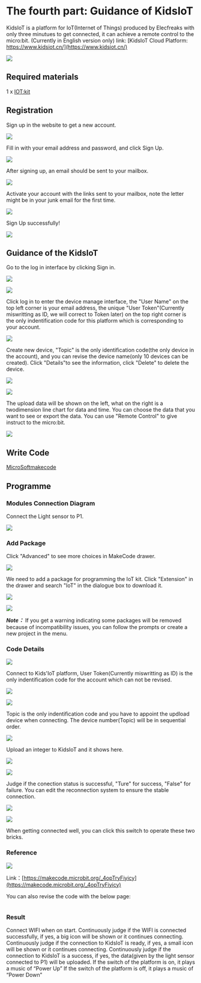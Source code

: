 #  The fourth part: Guidance of KidsIoT

 KidsIoT is a platform for IoT(Internet of Things) produced by Elecfreaks with only three minutues to get connected, it can achieve a remote control to the micro:bit. (Currently in English version only)
 link: [KidsIoT Cloud Platform: https://www.kidsiot.cn/](https://www.kidsiot.cn/)

![](./images/kidsiot_01.jpg)

## Required materials 


 1 x [IOT:kit](https://shop.elecfreaks.com/products/elecfreaks-micro-bit-smart-science-iot-kit-without-micro-bit-board?_pos=1&_sid=2513e1df0&_ss=r)


## Registration

 Sign up in the website to get a new account. 

![](./images/kidsiot_02.jpg)

 Fill in with your email address and password, and click Sign Up. 

![](./images/kidsiot_03.jpg)

 After signing up, an email should be sent to your mailbox.

![](./images/kidsiot_04.jpg)

 Activate your account with the links sent to your mailbox, note the letter might be in your junk email for the first time. 

![](./images/kidsiot_05.jpg)

 Sign Up successfully!

![](./images/kidsiot_06.jpg)

## Guidance of the KidsIoT

 Go to the log in interface by clicking Sign in. 

![](./images/kidsiot_07.jpg)

![](./images/kidsiot_08.jpg)

 Click log in to enter the device manage interface, the "User Name" on the top left corner is your email address, the unique "User Token"(Currently miswritting as ID, we will correct to Token later) on the top right corner is the only indentification code for this platform which is corresponding to your account. 


![](./images/kidsiot_09.jpg)

 Create new device, "Topic" is the only identification code(the only device in the account), and you can revise the device name(only 10 devices can be created).
 Click "Details"to see the information, click "Delete" to delete the device. 


![](./images/kidsiot_10.jpg)

![](./images/kidsiot_11.jpg)

 The upload data will be shown on the left, what on the right is a twodimension line chart for data and time. You can choose the data that you want to see or export the data. 
 You can use "Remote Control" to give instruct to the micro:bit. 

![](./images/kidsiot_12.jpg)

## Write Code


[MicroSoftmakecode](https://makecode.microbit.org/#)

## Programme

### Modules Connection Diagram
 Connect the Light sensor to P1. 

![](./images/case_ts_17.png)

### Add Package
 Click "Advanced" to see more choices in MakeCode drawer. 

![](./images/iot_bit_11.jpg)

 We need to add a package for programming the IoT kit. Click "Extension" in the drawer and search "IoT" in the dialogue box to download it. 

![](./images/iot_bit_12.jpg)


![](./images/kidsiot_13.jpg)

***Note：*** If you get a warning indicating some packages will be removed because of incompatibility issues, you can follow the prompts or create a new project in the menu.



### Code Details

![](./images/kidsiot_14.jpg)

Connect to Kids'IoT platform, User Token(Currently miswritting as ID) is the only indentification code for the account which can not be revised. 

![](./images/kidsiot_15.jpg)

![](./images/kidsiot_16.jpg)

Topic is the only indentification code and you have to appoint the updload device when connecting. The device number(Topic) will be in sequential order.


![](./images/kidsiot_17.jpg)

Upload an integer to KidsIoT and it shows here. 

![](./images/kidsiot_18.jpg)


![](./images/kidsiot_19.jpg)

Judge if the conection status is successful, "Ture" for success, "False" for failure. 
You can edit the reconnection system to ensure the stable connection.


![](./images/kidsiot_20.jpg)

![](./images/kidsiot_21.jpg)

When getting connected well, you can click this switch to operate these two bricks. 

### Reference

![](./images/kidsiot_22.png)

Link：[https://makecode.microbit.org/_4opTryFiyicy](https://makecode.microbit.org/_4opTryFiyicy)

You can also revise the code with the below page:

<div style="position:relative;height:0;paddingbottom:70%;overflow:hidden;"><iframe style="position:absolute;top:0;left:0;width:100%;height:100%;" src="https://makecode.microbit.org/#pub:_4opTryFiyicy" frameborder="0" sandbox="allowpopups allowforms allowscripts allowsameorigin"></iframe></div>  

### Result

Connect WIFI when on start. 
Continuously judge if the WIFI is connected successfully, if yes, a big icon will be shown or it continues connecting. 
Continuously judge if the connection to KidsIoT is ready, if yes, a small icon will be shown or it continues connecting.
Continuously judge if the connection to KidsIoT is a success, if yes, the data(given by the light sensor connected to P1) will be uploaded. 
If the switch of the platform is on, it plays a music of “Power Up”
If the switch of the platform is off, it plays a music of “Power Down”
